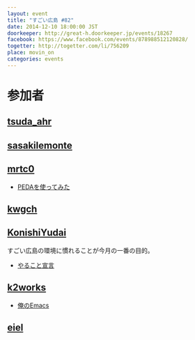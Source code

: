```yaml
---
layout: event
title: "すごい広島 #82"
date: 2014-12-10 18:00:00 JST
doorkeeper: http://great-h.doorkeeper.jp/events/18267
facebook: https://www.facebook.com/events/878988512120828/
togetter: http://togetter.com/li/756209
place: movin_on
categories: events
---
```


# 参加者

## [tsuda_ahr](http://twitter.com/tsuda_ahr)


## [sasakilemonte](https://github.com/sasakilemonte)


## [mrtc0](http://twitter.com/mrtc0)

* [PEDAを使ってみた](https://gist.github.com/mrt-k/8de4fd4aa741e6c02bf7)


## [kwgch](https://github.com/kwgch)


## [KonishiYudai](http://twitter.com/KonishiYudai)

すごい広島の環境に慣れることが今月の一番の目的。

* [やること宣言](https://github.com/great-h/great-h.github.io/issues/1403 "やること宣言")


## [k2works](https://github.com/k2works)

* [俺のEmacs](https://github.com/k2works/emacs-env)


## [eiel](http://eiel.info/)
